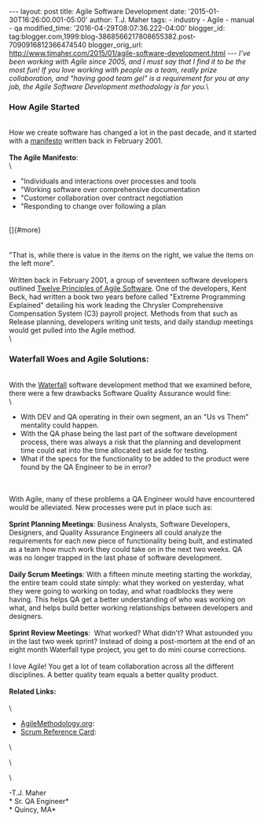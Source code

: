 \-\-- layout: post title: Agile Software Development date:
\'2015-01-30T16:26:00.001-05:00\' author: T.J. Maher tags: - industry -
Agile - manual - qa modified\_time: \'2016-04-29T08:07:36.222-04:00\'
blogger\_id:
tag:blogger.com,1999:blog-3868566217808655382.post-7090916812366474540
blogger\_orig\_url:
http://www.tjmaher.com/2015/01/agile-software-development.html \-\--
*I\'ve been working with Agile since 2005, and I must say that I find it
to be the most fun! If you love working with people as a team, really
prize collaboration, and \"having good team gel\" is a requirement for
you at any job, the Agile Software Development methodology is for you.*\

### How Agile Started

\
How we create software has changed a lot in the past decade, and it
started with a
[manifesto](http://www.agilealliance.org/the-alliance/the-agile-manifesto/)
written back in February 2001.\
\
**The Agile Manifesto**:\
\

-   \"Individuals and interactions over processes and tools
-   \"Working software over comprehensive documentation
-   \"Customer collaboration over contract negotiation
-   \"Responding to change over following a plan

\
[]{#more}\
\
\
\"That is, while there is value in the items on the right, we value the
items on the left more\".\
\
Written back in February 2001, a group of seventeen software developers
outlined [Twelve Principles of Agile
Software](http://www.agilealliance.org/the-alliance/the-agile-manifesto/the-twelve-principles-of-agile-software/).
One of the developers, Kent Beck, had written a book two years before
called \"Extreme Programming Explained\" detailing his work leading the
Chrysler Comprehensive Compensation System (C3) payroll project. Methods
from that such as Release planning, developers writing unit tests, and
daily standup meetings would get pulled into the Agile method.\
\

### Waterfall Woes and Agile Solutions: 

\
With
the [Waterfall](http://adventuresinautomation.blogspot.com/2015/01/waterfall-qa.html) software
development method that we examined before, there were a few drawbacks
Software Quality Assurance would fine:\
\

-   With DEV and QA operating in their own segment, an an \"Us vs Them\"
    mentality could happen. 
-   With the QA phase being the last part of the software development
    process, there was always a risk that the planning and development
    time could eat into the time allocated set aside for testing. 
-   What if the specs for the functionality to be added to the product
    were found by the QA Engineer to be in error? 

\
\
With Agile, many of these problems a QA Engineer would have encountered
would be alleviated. New processes were put in place such as:\
\
**Sprint Planning Meetings**: Business Analysts, Software Developers,
Designers, and Quality Assurance Engineers all could analyze the
requirements for each new piece of functionality being built, and
estimated as a team how much work they could take on in the next two
weeks. QA was no longer trapped in the last phase of software
development.\
\
**Daily Scrum Meetings**: With a fifteen minute meeting starting the
workday, the entire team could state simply: what they worked on
yesterday, what they were going to working on today, and what roadblocks
they were having. This helps QA get a better understanding of who was
working on what, and helps build better working relationships between
developers and designers.\
\
**Sprint Review Meetings**:  What worked? What didn\'t? What astounded
you in the last two week sprint? Instead of doing a post-mortem at the
end of an eight month Waterfall type project, you get to do mini course
corrections.\
\
I love Agile! You get a lot of team collaboration across all the
different disciplines. A better quality team equals a better quality
product.\
\
**Related Links:**\
\
\

-   [AgileMethodology.org](http://agilemethodology.org/): 
-   [Scrum Reference
    Card](http://scrumreferencecard.com/scrum-reference-card/): 

<div>

\

</div>

<div>

\

</div>

<div>

\

</div>

<div>

-T.J. Maher\
* Sr. QA Engineer*\
* Quincy, MA*

</div>

